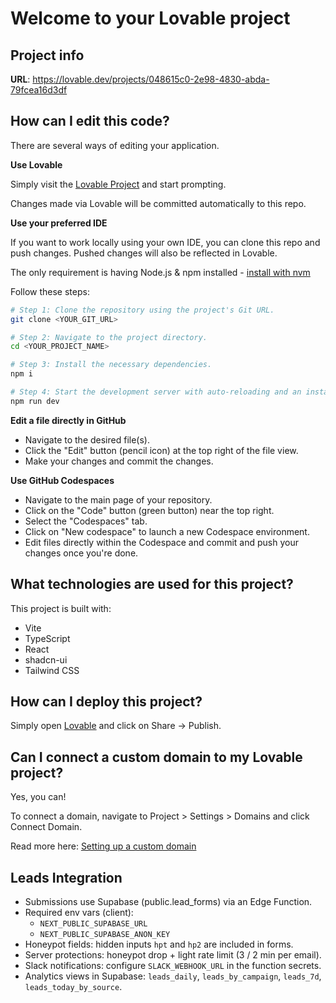 # Welcome to your Lovable project

## Project info

**URL**: https://lovable.dev/projects/048615c0-2e98-4830-abda-79fcea16d3df

## How can I edit this code?

There are several ways of editing your application.

**Use Lovable**

Simply visit the [Lovable Project](https://lovable.dev/projects/048615c0-2e98-4830-abda-79fcea16d3df) and start prompting.

Changes made via Lovable will be committed automatically to this repo.

**Use your preferred IDE**

If you want to work locally using your own IDE, you can clone this repo and push changes. Pushed changes will also be reflected in Lovable.

The only requirement is having Node.js & npm installed - [install with nvm](https://github.com/nvm-sh/nvm#installing-and-updating)

Follow these steps:

```sh
# Step 1: Clone the repository using the project's Git URL.
git clone <YOUR_GIT_URL>

# Step 2: Navigate to the project directory.
cd <YOUR_PROJECT_NAME>

# Step 3: Install the necessary dependencies.
npm i

# Step 4: Start the development server with auto-reloading and an instant preview.
npm run dev
```

**Edit a file directly in GitHub**

- Navigate to the desired file(s).
- Click the "Edit" button (pencil icon) at the top right of the file view.
- Make your changes and commit the changes.

**Use GitHub Codespaces**

- Navigate to the main page of your repository.
- Click on the "Code" button (green button) near the top right.
- Select the "Codespaces" tab.
- Click on "New codespace" to launch a new Codespace environment.
- Edit files directly within the Codespace and commit and push your changes once you're done.

## What technologies are used for this project?

This project is built with:

- Vite
- TypeScript
- React
- shadcn-ui
- Tailwind CSS

## How can I deploy this project?

Simply open [Lovable](https://lovable.dev/projects/048615c0-2e98-4830-abda-79fcea16d3df) and click on Share -> Publish.

## Can I connect a custom domain to my Lovable project?

Yes, you can!

To connect a domain, navigate to Project > Settings > Domains and click Connect Domain.

Read more here: [Setting up a custom domain](https://docs.lovable.dev/tips-tricks/custom-domain#step-by-step-guide)


## Leads Integration

- Submissions use Supabase (public.lead_forms) via an Edge Function.
- Required env vars (client):
  - `NEXT_PUBLIC_SUPABASE_URL`
  - `NEXT_PUBLIC_SUPABASE_ANON_KEY`
- Honeypot fields: hidden inputs `hpt` and `hp2` are included in forms.
- Server protections: honeypot drop + light rate limit (3 / 2 min per email).
- Slack notifications: configure `SLACK_WEBHOOK_URL` in the function secrets.
- Analytics views in Supabase: `leads_daily`, `leads_by_campaign`, `leads_7d`, `leads_today_by_source`.
